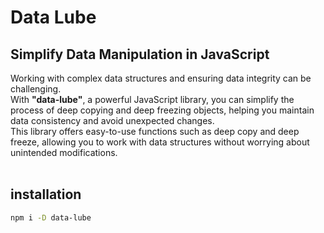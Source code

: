 # Data Lube
## Simplify Data Manipulation in JavaScript
Working with complex data structures and ensuring data integrity can be challenging.  
With **"data-lube"**, a powerful JavaScript library, you can simplify the process of deep copying and deep freezing objects, helping you maintain data consistency and avoid unexpected changes.  
This library offers easy-to-use functions such as deep copy and deep freeze, allowing you to work with data structures without worrying about unintended modifications.
<br>
<br>

## installation
```bash
npm i -D data-lube
```